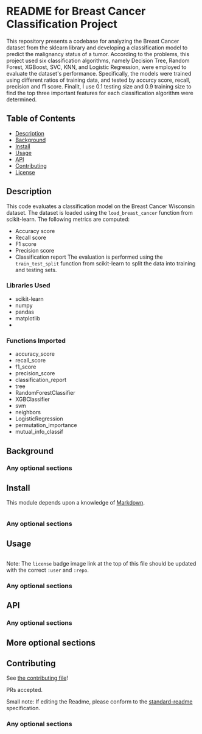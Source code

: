 # README for Breast Cancer Classification Project
This repository presents a codebase for analyzing the Breast Cancer dataset from the sklearn library and developing a classification model to predict the malignancy status of a tumor. According to the problems, this project used six classification algorithms, namely Decision Tree, Random Forest, XGBoost, SVC, KNN, and Logistic Regression, were employed to evaluate the dataset's performance. Specifically, the models were trained using different ratios of training data, and tested by accurcy score, recall, precision and f1 score. Finallt, I use 0.1 testing size and 0.9 training size to find the top three important features for each classification algorithm were determined. 

## Table of Contents
- [Description](#Description)
- [Background](#background)
- [Install](#install)
- [Usage](#usage)
- [API](#api)
- [Contributing](#contributing)
- [License](#license)

## Description
This code evaluates a classification model on the Breast Cancer Wisconsin dataset. The dataset is loaded using the `load_breast_cancer` function from scikit-learn. The following metrics are computed:
- Accuracy score
- Recall score
- F1 score
- Precision score
- Classification report
The evaluation is performed using the `train_test_split` function from scikit-learn to split the data into training and testing sets.

### Libraries Used
- scikit-learn
- numpy
- pandas
- matplotlib
- 
### Functions Imported
- accuracy_score
- recall_score
- f1_score
- precision_score
- classification_report
- tree
- RandomForestClassifier
- XGBClassifier
- svm
- neighbors
- LogisticRegression
- permutation_importance
- mutual_info_classif

## Background

### Any optional sections

## Install

This module depends upon a knowledge of [Markdown]().

```
```

### Any optional sections

## Usage

```
```

Note: The `license` badge image link at the top of this file should be updated with the correct `:user` and `:repo`.

### Any optional sections

## API

### Any optional sections

## More optional sections

## Contributing

See [the contributing file](CONTRIBUTING.md)!

PRs accepted.

Small note: If editing the Readme, please conform to the [standard-readme](https://github.com/RichardLitt/standard-readme) specification.

### Any optional sections



